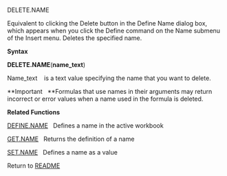 DELETE.NAME

Equivalent to clicking the Delete button in the Define Name dialog box,
which appears when you click the Define command on the Name submenu of
the Insert menu. Deletes the specified name.

**Syntax**

**DELETE.NAME**(**name\_text**)

Name\_text    is a text value specifying the name that you want to
delete.

**Important   **Formulas that use names in their arguments may return
incorrect or error values when a name used in the formula is deleted.

**Related Functions**

[DEFINE.NAME](DEFINE.NAME.md)   Defines a name in the active workbook

[GET.NAME](GET.NAME.md)   Returns the definition of a name

[SET.NAME](SET.NAME.md)   Defines a name as a value



Return to [README](README.md)

